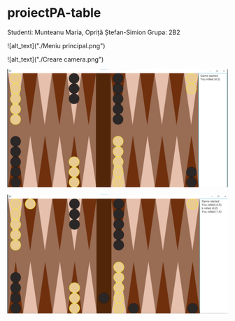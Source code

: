 # proiectPA-table

Studenti: Munteanu Maria, Opriță Ștefan-Simion
Grupa: 2B2



![alt_text]("./Meniu principal.png")

![alt_text]("./Creare camera.png")

![alt text](./ExempluJoc1.png)

![alt text](./ExempluJoc2.png)


